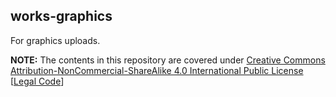 ## works-graphics

For graphics uploads.

__NOTE:__ The contents in this repository are covered under [Creative Commons Attribution-NonCommercial-ShareAlike 4.0 International Public License](https://creativecommons.org/licenses/by-nc-sa/4.0/) [[Legal Code](https://creativecommons.org/licenses/by-nc-sa/4.0/legalcode)]
